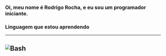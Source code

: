 ### Oi, meu nome é Rodrigo Rocha, e eu sou um programador iniciante.

<!--
**Rodrigo-O-programmer/Rodrigo-O-programmer** is a ✨ _special_ ✨ repository because its `README.md` (this file) appears on your GitHub profile.

Here are some ideas to get you started:


-->
### Linguagem que estou aprendendo
---
![Bash](https://img.shields.io/badge/Shell_Script-121011?style=for-the-badge&logo=gnu-bash&logoColor=white)&nbsp;
![]()&nbsp;
---


